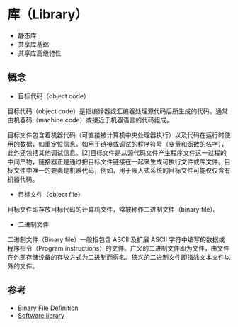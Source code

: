 # 库（Library）

* 静态库
* 共享库基础
* 共享库高级特性

## 概念

* 目标代码（object code）

目标代码（object code）是指编译器或汇编器处理源代码后所生成的代码，通常由机器码（machine code）或接近于机器语言的代码组成。

目标文件包含着机器代码（可直接被计算机中央处理器执行）以及代码在运行时使用的数据，如重定位信息，如用于链接或调试的程序符号（变量和函数的名字），此外还包括其他调试信息。[2]目标文件是从源代码文件产生程序文件这一过程的中间产物，链接器正是通过把目标文件链接在一起来生成可执行文件或库文件。目标文件中唯一的要素是机器代码，例如，用于嵌入式系统的目标文件可能仅仅含有机器代码。

* 目标文件（object file）

目标文件即存放目标代码的计算机文件，常被称作二进制文件（binary file）。

* 二进制文件

二进制文件（Binary file）一般指包含 ASCII 及扩展 ASCII 字符中编写的数据或程序指令（Program instructions）的文件。广义的二进制文件即为文件，由文件在外部存储设备的存放方式为二进制而得名。狭义的二进制文件即指除文本文件以外的文件。

## 参考

* [Binary File Definition](http://www.linfo.org/binary_file.html)
* [Software library](https://en.wikipedia.org/wiki/Library_(computing))